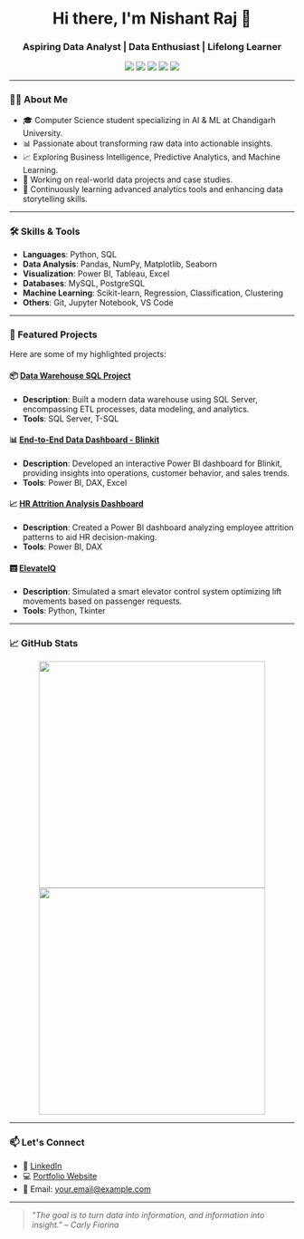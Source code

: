 <h1 align="center">Hi there, I'm Nishant Raj 👋</h1>
<h3 align="center">Aspiring Data Analyst | Data Enthusiast | Lifelong Learner</h3>

<p align="center">
  <img src="https://img.shields.io/badge/Python-3776AB?style=for-the-badge&logo=python&logoColor=white"/>
  <img src="https://img.shields.io/badge/SQL-025E8C?style=for-the-badge&logo=postgresql&logoColor=white"/>
  <img src="https://img.shields.io/badge/Power%20BI-F2C811?style=for-the-badge&logo=powerbi&logoColor=black"/>
  <img src="https://img.shields.io/badge/Tableau-E97627?style=for-the-badge&logo=tableau&logoColor=white"/>
  <img src="https://img.shields.io/badge/Excel-217346?style=for-the-badge&logo=microsoft-excel&logoColor=white"/>
</p>

---

### 👨‍💻 About Me

- 🎓 Computer Science student specializing in AI & ML at Chandigarh University.
- 📊 Passionate about transforming raw data into actionable insights.
- 📈 Exploring Business Intelligence, Predictive Analytics, and Machine Learning.
- 🚀 Working on real-world data projects and case studies.
- 🧠 Continuously learning advanced analytics tools and enhancing data storytelling skills.

---

### 🛠️ Skills & Tools

- **Languages**: Python, SQL
- **Data Analysis**: Pandas, NumPy, Matplotlib, Seaborn
- **Visualization**: Power BI, Tableau, Excel
- **Databases**: MySQL, PostgreSQL
- **Machine Learning**: Scikit-learn, Regression, Classification, Clustering
- **Others**: Git, Jupyter Notebook, VS Code

---

### 📂 Featured Projects

Here are some of my highlighted projects:

#### 📦 [Data Warehouse SQL Project](https://github.com/Nishant8704/Data-Warehouse-SQL-Project)

- **Description**: Built a modern data warehouse using SQL Server, encompassing ETL processes, data modeling, and analytics.
- **Tools**: SQL Server, T-SQL

#### 📊 [End-to-End Data Dashboard - Blinkit](https://github.com/Nishant8704/End-to-End-Data-Dashboard-Blinkit)

- **Description**: Developed an interactive Power BI dashboard for Blinkit, providing insights into operations, customer behavior, and sales trends.
- **Tools**: Power BI, DAX, Excel

#### 📈 [HR Attrition Analysis Dashboard](https://github.com/Nishant8704/HR-Attrition-Analysis-Dashboard)

- **Description**: Created a Power BI dashboard analyzing employee attrition patterns to aid HR decision-making.
- **Tools**: Power BI, DAX

#### 🛗 [ElevateIQ](https://github.com/Nishant8704/ElevateIQ)

- **Description**: Simulated a smart elevator control system optimizing lift movements based on passenger requests.
- **Tools**: Python, Tkinter

---

### 📈 GitHub Stats

<p align="center">
  <img src="https://github-readme-stats.vercel.app/api?username=Nishant8704&show_icons=true&theme=vue-dark" width="400"/>
  <img src="https://github-readme-stats.vercel.app/api/top-langs/?username=Nishant8704&layout=compact&theme=vue-dark" width="400"/>
</p>

---

### 📫 Let's Connect

- 💼 [LinkedIn](https://www.linkedin.com/in/your-link)
- 💻 [Portfolio Website](https://your-portfolio-link.com)
- 📧 Email: your.email@example.com

---

> *"The goal is to turn data into information, and information into insight." – Carly Fiorina*
